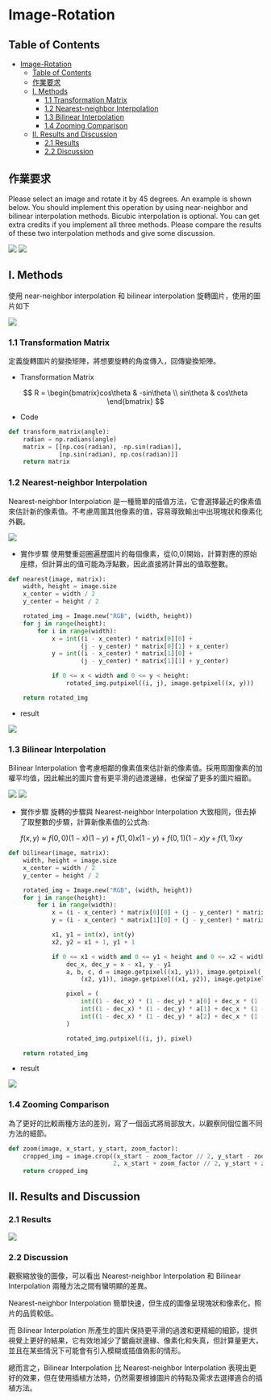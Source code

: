 # Image-Rotation
## Table of Contents
- [Image-Rotation](#image-rotation)
  - [Table of Contents](#table-of-contents)
  - [作業要求](#作業要求)
  - [I. Methods](#i-methods)
    - [1.1 Transformation Matrix](#11-transformation-matrix)
    - [1.2 Nearest-neighbor Interpolation](#12-nearest-neighbor-interpolation)
    - [1.3 Bilinear Interpolation](#13-bilinear-interpolation)
    - [1.4 Zooming Comparison](#14-zooming-comparison)
  - [II. Results and Discussion](#ii-results-and-discussion)
    - [2.1 Results](#21-results)
    - [2.2 Discussion](#22-discussion)
## 作業要求
Please select an image and rotate it by 45 degrees. An example is shown below.
You should implement this operation by using near-neighbor and bilinear interpolation methods. Bicubic interpolation is optional. You can get extra credits if you implement all three methods.
Please compare the results of these two interpolation methods and give some discussion.

![](7x6Rmj.png)
![](XsOcaQ.png)



## I. Methods

使用 near-neighbor interpolation 和 bilinear interpolation 旋轉圖片，使用的圖片如下

![](image.jpg)


### 1.1 Transformation Matrix
定義旋轉圖片的變換矩陣，將想要旋轉的角度傳入，回傳變換矩陣。

* Transformation Matrix

$$ R = \begin{bmatrix}cos\theta & -sin\theta \\ sin\theta & cos\theta \end{bmatrix} $$

* Code
```python
def transform_matrix(angle):
    radian = np.radians(angle)
    matrix = [[np.cos(radian), -np.sin(radian)],
              [np.sin(radian), np.cos(radian)]]
    return matrix

```

### 1.2 Nearest-neighbor Interpolation
Nearest-neighbor Interpolation 是一種簡單的插值方法，它會選擇最近的像素值來估計新的像素值。不考慮周圍其他像素的值，容易導致輸出中出現塊狀和像素化外觀。

![](upload_e3005195968324605b17f0add66fc5f4.png)


* 實作步驟
使用雙重迴圈遍歷圖片的每個像素，從(0,0)開始，計算對應的原始座標，但計算出的值可能為浮點數，因此直接將計算出的值取整數。

```python
def nearest(image, matrix):
    width, height = image.size
    x_center = width / 2
    y_center = height / 2

    rotated_img = Image.new("RGB", (width, height))
    for j in range(height):
        for i in range(width):
            x = int((i - x_center) * matrix[0][0] +
                    (j - y_center) * matrix[0][1] + x_center)
            y = int((i - x_center) * matrix[1][0] +
                    (j - y_center) * matrix[1][1] + y_center)

            if 0 <= x < width and 0 <= y < height:
                rotated_img.putpixel((i, j), image.getpixel((x, y)))

    return rotated_img

```

* result

![](output_nearest.jpg)

### 1.3 Bilinear Interpolation
Bilinear Interpolation 會考慮相鄰的像素值來估計新的像素值。採用周圍像素的加權平均值，因此輸出的圖片會有更平滑的過渡邊緣，也保留了更多的圖片細節。

![](upload_276d962ec513dc6cb396630eddf80d8e.png)
![](upload_37941c4f969a99995ddaef61d9e43175.png)


* 實作步驟
旋轉的步驟與 Nearest-neighbor Interpolation 大致相同，但去掉了取整數的步驟，計算新像素值的公式為:

    $f(x,y) \approx f(0,0)(1-x)(1-y)+f(1,0)x(1-y)+f(0,1)(1-x)y+f(1,1)xy$


```python
def bilinear(image, matrix):
    width, height = image.size
    x_center = width / 2
    y_center = height / 2

    rotated_img = Image.new("RGB", (width, height))
    for j in range(height):
        for i in range(width):
            x = (i - x_center) * matrix[0][0] + (j - y_center) * matrix[0][1] + x_center
            y = (i - x_center) * matrix[1][0] + (j - y_center) * matrix[1][1] + y_center

            x1, y1 = int(x), int(y)
            x2, y2 = x1 + 1, y1 + 1

            if 0 <= x1 < width and 0 <= y1 < height and 0 <= x2 < width and 0 <= y2 < height:
                dec_x, dec_y = x - x1, y - y1
                a, b, c, d = image.getpixel((x1, y1)), image.getpixel(
                    (x2, y1)), image.getpixel((x1, y2)), image.getpixel((x2, y2))

                pixel = (
                    int((1 - dec_x) * (1 - dec_y) * a[0] + dec_x * (1 - dec_y) * b[0] + (1 - dec_x) * dec_y * c[0] + dec_x * dec_y * d[0]),
                    int((1 - dec_x) * (1 - dec_y) * a[1] + dec_x * (1 - dec_y) * b[1] + (1 - dec_x) * dec_y * c[1] + dec_x * dec_y * d[1]),
                    int((1 - dec_x) * (1 - dec_y) * a[2] + dec_x * (1 - dec_y) * b[2] + (1 - dec_x) * dec_y * c[2] + dec_x * dec_y * d[2])
                )

                rotated_img.putpixel((i, j), pixel)

    return rotated_img

```

* result

![](output_bilinear.jpg)
### 1.4 Zooming Comparison

為了更好的比較兩種方法的差別，寫了一個函式將局部放大，以觀察同個位置不同方法的細節。

```python
def zoom(image, x_start, y_start, zoom_factor):
    cropped_img = image.crop((x_start - zoom_factor // 2, y_start - zoom_factor //
                             2, x_start + zoom_factor // 2, y_start + zoom_factor // 2))
    return cropped_img

```

## II. Results and Discussion

### 2.1 Results
![](result.jpg) 

### 2.2 Discussion

觀察縮放後的圖像，可以看出 Nearest-neighbor Interpolation 和 Bilinear Interpolation 兩種方法之間有蠻明顯的差異。

Nearest-neighbor Interpolation 簡單快速，但生成的圖像呈現塊狀和像素化，照片的品質較低。

而 Bilinear Interpolation 所產生的圖片保持更平滑的過渡和更精細的細節，提供視覺上更好的結果，它有效地減少了鋸齒狀邊緣、像素化和失真，但計算量更大，並且在某些情況下可能會有引入模糊或插值偽影的情形。

總而言之，Bilinear Interpolation 比 Nearest-neighbor Interpolation 表現出更好的效果，但在使用插植方法時，仍然需要根據圖片的特點及需求去選擇適合的插植方法。


